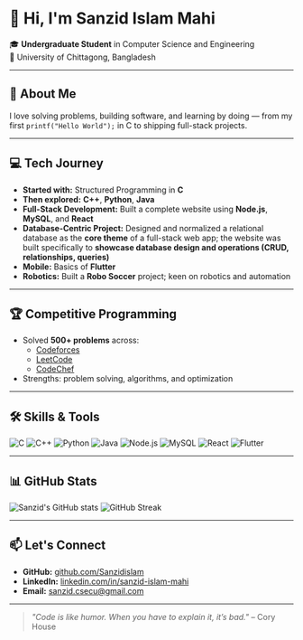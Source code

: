 # 👋 Hi, I'm Sanzid Islam Mahi

🎓 **Undergraduate Student** in Computer Science and Engineering  
📍 University of Chittagong, Bangladesh  

---

## 🚀 About Me
I love solving problems, building software, and learning by doing — from my first `printf("Hello World");` in C to shipping full-stack projects.

---

## 💻 Tech Journey
- **Started with:** Structured Programming in **C**
- **Then explored:** **C++**, **Python**, **Java**
- **Full-Stack Development:** Built a complete website using **Node.js**, **MySQL**, and **React**
- **Database-Centric Project:** Designed and normalized a relational database as the **core theme** of a full-stack web app; the website was built specifically to **showcase database design and operations (CRUD, relationships, queries)**  
- **Mobile:** Basics of **Flutter**
- **Robotics:** Built a **Robo Soccer** project; keen on robotics and automation

---

## 🏆 Competitive Programming
- Solved **500+ problems** across:
  - [Codeforces](https://codeforces.com/)
  - [LeetCode](https://leetcode.com/)
  - [CodeChef](https://www.codechef.com/)
- Strengths: problem solving, algorithms, and optimization

---

## 🛠 Skills & Tools
![C](https://img.shields.io/badge/C-00599C?style=for-the-badge&logo=c&logoColor=white)
![C++](https://img.shields.io/badge/C++-00599C?style=for-the-badge&logo=cplusplus&logoColor=white)
![Python](https://img.shields.io/badge/Python-3776AB?style=for-the-badge&logo=python&logoColor=white)
![Java](https://img.shields.io/badge/Java-007396?style=for-the-badge&logo=java&logoColor=white)
![Node.js](https://img.shields.io/badge/Node.js-339933?style=for-the-badge&logo=node.js&logoColor=white)
![MySQL](https://img.shields.io/badge/MySQL-4479A1?style=for-the-badge&logo=mysql&logoColor=white)
![React](https://img.shields.io/badge/React-20232A?style=for-the-badge&logo=react&logoColor=61DAFB)
![Flutter](https://img.shields.io/badge/Flutter-02569B?style=for-the-badge&logo=flutter&logoColor=white)

---

## 📊 GitHub Stats
![Sanzid's GitHub stats](https://github-readme-stats.vercel.app/api?username=Sanzidislam&show_icons=true&theme=tokyonight)
![GitHub Streak](https://streak-stats.demolab.com?user=Sanzidislam&theme=tokyonight)

---

## 📫 Let's Connect
- **GitHub:** [github.com/Sanzidislam](https://github.com/Sanzidislam)
- **LinkedIn:** [linkedin.com/in/sanzid-islam-mahi](https://www.linkedin.com/in/sanzid-islam-mahi)
- **Email:** sanzid.csecu@gmail.com

---

> _"Code is like humor. When you have to explain it, it’s bad."_ – Cory House
